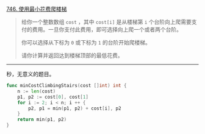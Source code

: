 [746. 使用最小花费爬楼梯](https://leetcode.cn/problems/min-cost-climbing-stairs/)

> 给你一个整数数组 `cost` ，其中 `cost[i]` 是从楼梯第 `i` 个台阶向上爬需要支付的费用。一旦你支付此费用，即可选择向上爬一个或者两个台阶。
>
> 你可以选择从下标为 `0` 或下标为 `1` 的台阶开始爬楼梯。
>
> 请你计算并返回达到楼梯顶部的最低花费。

---

秒，无意义的题目。

```go
func minCostClimbingStairs(cost []int) int {
    n := len(cost)
    p1, p2 := cost[0], cost[1]
    for i := 2; i < n; i ++ {
        p2, p1 = min(p1, p2) + cost[i], p2
    }
    return min(p1, p2)
}
```


